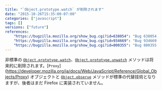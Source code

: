 ```yaml
---
title: "`Object.prototype.watch` が削除されます"
date: "2015-10-26T15:35:00-07:00"
categories: ["javascript"]
tags: []
versions: ["future"]
references:
    "https://bugzilla.mozilla.org/show_bug.cgi?id=638054": "Bug 638054 - JavaScript Object.prototype.watch should be removed, once an adequate debugger-only replacement exists"
    "https://bugzilla.mozilla.org/show_bug.cgi?id=934669": "Bug 934669 - Deprecate Object.prototype.{,un}watch, and make them warn when used"
    "https://bugzilla.mozilla.org/show_bug.cgi?id=800355": "Bug 800355 - Implement Object.observe"
---
```

非標準の [`Object.prototype.watch`](https://developer.mozilla.org/ja/docs/Web/JavaScript/Reference/Global_Objects/Object/watch)、[`Object.prototype.unwatch`](https://developer.mozilla.org/ja/docs/Web/JavaScript/Reference/Global_Objects/Object/unwatch) メソッドは将来的に削除されます。[`Proxy`] (https://developer.mozilla.org/ja/docs/Web/JavaScript/Reference/Global_Objects/Proxy) オブジェクトと [`Object.observe`](https://developer.mozilla.org/ja/docs/Web/JavaScript/Reference/Global_Objects/Object/observe) メソッドが標準の代替技術となりますが、後者はまだ Firefox に実装されていません。
